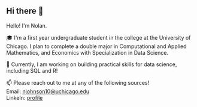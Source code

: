 ## Hi there 👋

<!--
**njohnson101/njohnson101** is a ✨ _special_ ✨ repository because its `README.md` (this file) appears on your GitHub profile.

Here are some ideas to get you started:

- 🔭 I’m currently working on ...
- 🌱 I’m currently learning ...
- 👯 I’m looking to collaborate on ...
- 🤔 I’m looking for help with ...
- 💬 Ask me about ...
- 📫 How to reach me: ...
- 😄 Pronouns: ...
- ⚡ Fun fact: ...
-->
Hello! I'm Nolan.

🎓 I'm a first year undergraduate student in the college at the University of Chicago. I plan to complete a double major in Computational and Applied Mathematics, and Economics with Specialization in Data Science.

🌱 Currently, I am working on building practical skills for data science, including SQL and R!

📫 Please reach out to me at any of the following sources!\
Email: [njohnson10@uchicago.edu](mailto:njohnson10@uchicago.edu)\
LinkeIn: [profile](www.linkedin.com/in/nolan-johnson-325a87335)
